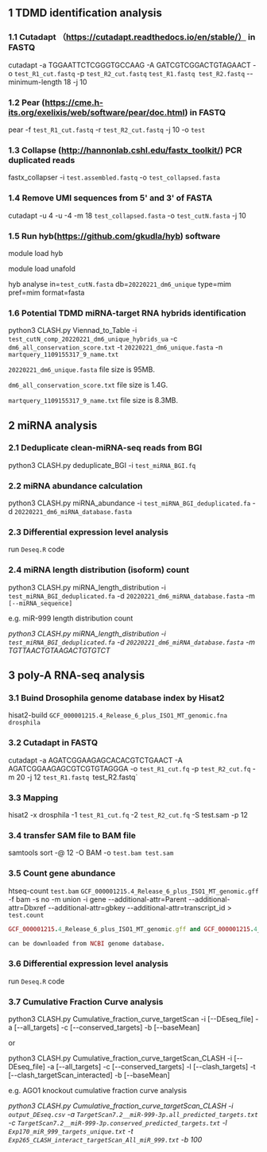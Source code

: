 ## 1 TDMD identification analysis
### 1.1 Cutadapt （https://cutadapt.readthedocs.io/en/stable/） in FASTQ
cutadapt -a TGGAATTCTCGGGTGCCAAG -A GATCGTCGGACTGTAGAACT -o `test_R1_cut.fastq` -p `test_R2_cut.fastq` `test_R1.fastq test_R2.fastq` --minimum-length 18 -j 10

### 1.2 Pear (https://cme.h-its.org/exelixis/web/software/pear/doc.html) in FASTQ
pear -f `test_R1_cut.fastq` -r `test_R2_cut.fastq` -j 10 -o `test`

### 1.3 Collapse (http://hannonlab.cshl.edu/fastx_toolkit/) PCR duplicated reads
fastx_collapser  -i `test.assembled.fastq` -o `test_collapsed.fasta`

### 1.4 Remove UMI sequences from 5' and 3' of FASTA
cutadapt -u 4 -u -4 -m 18 `test_collapsed.fasta` -o `test_cutN.fasta` -j 10              

### 1.5 Run hyb(https://github.com/gkudla/hyb) software
module load hyb

module load unafold

hyb analyse in=`test_cutN.fasta` db=`20220221_dm6_unique` type=mim pref=mim format=fasta

### 1.6 Potential TDMD miRNA-target RNA hybrids identification
python3 CLASH.py Viennad_to_Table -i `test_cutN_comp_20220221_dm6_unique_hybrids_ua` -c `dm6_all_conservation_score.txt` -t `20220221_dm6_unique.fasta` -n `martquery_1109155317_9_name.txt`

`20220221_dm6_unique.fasta` file size is 95MB.
  
`dm6_all_conservation_score.txt` file size is 1.4G.
  
`martquery_1109155317_9_name.txt` file size is 8.3MB.

  

## 2 miRNA analysis
### 2.1 Deduplicate clean-miRNA-seq reads from BGI
  python3 CLASH.py deduplicate_BGI -i `test_miRNA_BGI.fq`
### 2.2 miRNA abundance calculation
python3 CLASH.py miRNA_abundance -i `test_miRNA_BGI_deduplicated.fa` -d `20220221_dm6_miRNA_database.fasta`

### 2.3 Differential expression level analysis
run `Deseq.R` code

### 2.4 miRNA length distribution (isoform) count
python3 CLASH.py miRNA_length_distribution -i `test_miRNA_BGI_deduplicated.fa` -d `20220221_dm6_miRNA_database.fasta` -m `[--miRNA_sequence]`

e.g. miR-999 length distribution count

*python3 CLASH.py miRNA_length_distribution -i `test_miRNA_BGI_deduplicated.fa` -d `20220221_dm6_miRNA_database.fasta` -m TGTTAACTGTAAGACTGTGTCT*

## 3 poly-A RNA-seq analysis
### 3.1 Buind Drosophila genome database index by Hisat2
hisat2-build `GCF_000001215.4_Release_6_plus_ISO1_MT_genomic.fna drosphila`

### 3.2 Cutadapt in FASTQ
cutadapt -a AGATCGGAAGAGCACACGTCTGAACT -A AGATCGGAAGAGCGTCGTGTAGGGA -o `test_R1_cut.fq` -p `test_R2_cut.fq` -m 20 -j 12 `test_R1.fastq `test_R2.fastq` 

### 3.3 Mapping
 hisat2 -x drosphila -1 `test_R1_cut.fq` -2 `test_R2_cut.fq` -S test.sam -p 12
 
### 3.4 transfer SAM file to BAM file
samtools sort -@ 12 -O BAM -o `test.bam test.sam`

### 3.5 Count gene abundance
htseq-count `test.bam` `GCF_000001215.4_Release_6_plus_ISO1_MT_genomic.gff` -f bam -s no -m union -i gene --additional-attr=Parent --additional-attr=Dbxref --additional-attr=gbkey --additional-attr=transcript_id > `test.count`

```ruby
GCF_000001215.4_Release_6_plus_ISO1_MT_genomic.gff and GCF_000001215.4_Release_6_plus_ISO1_MT_genomic.fna

can be downloaded from NCBI genome database.
```

### 3.6 Differential expression level analysis
run `Deseq.R` code

### 3.7 Cumulative Fraction Curve analysis

python3 CLASH.py Cumulative_fraction_curve_targetScan -i [--DEseq_file] -a [--all_targets] -c [--conserved_targets] -b [--baseMean] 

or

python3 CLASH.py Cumulative_fraction_curve_targetScan_CLASH -i [--DEseq_file] -a [--all_targets] -c [--conserved_targets] -l [--clash_targets] -t [--clash_targetScan_interacted] -b [--baseMean]

e.g. AGO1 knockout cumulative fraction curve analysis

*python3 CLASH.py Cumulative_fraction_curve_targetScan_CLASH -i `output_DEseq.csv` -a `TargetScan7.2__miR-999-3p.all_predicted_targets.txt` -c `TargetScan7.2__miR-999-3p.conserved_predicted_targets.txt` -l `Exp170_miR_999_targets_unique.txt` -t `Exp265_CLASH_interact_targetScan_All_miR_999.txt` -b 100*
